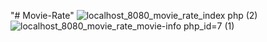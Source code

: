 "# Movie-Rate" 
![localhost_8080_movie_rate_index php (2)](https://github.com/user-attachments/assets/8edb4248-9fdd-4bcd-aff1-5611d4484a02)
![localhost_8080_movie_rate_movie-info php_id=7 (1)](https://github.com/user-attachments/assets/e7b4637b-0238-4183-95ec-5c73c019ccaa)
